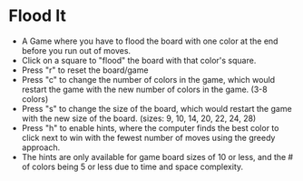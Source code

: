 # Flood It
- A Game where you have to flood the board with one color at the end before you run out of moves.
- Click on a square to "flood" the board with that color's square. 
- Press "r" to reset the board/game
- Press "c" to change the number of colors in the game, which would restart the game with the new number of colors in the game. (3-8 colors)
- Press "s" to change the size of the board, which would restart the game with the new size of the board. (sizes: 9, 10, 14, 20, 22, 24, 28)
- Press "h" to enable hints, where the computer finds the best color to click next to win with the fewest number of moves using the greedy approach.
- The hints are only available for game board sizes of 10 or less, and the # of colors being 5 or less due to time and space complexity.
